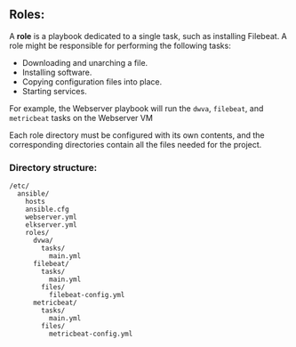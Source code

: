 ## Roles:
A **role** is a playbook dedicated to a single task, such as installing Filebeat. A role might be responsible for performing the following tasks:
- Downloading and unarching a file.
- Installing software.
- Copying configuration files into place.
- Starting services.

For example, the Webserver playbook will run the `dwva`, `filebeat`, and `metricbeat` tasks on the Webserver VM

Each role directory must be configured with its own contents, and the corresponding directories contain all the files needed for the project.

### Directory structure:

```
/etc/
  ansible/
    hosts
    ansible.cfg
    webserver.yml
    elkserver.yml
    roles/
      dvwa/
        tasks/
          main.yml
      filebeat/
        tasks/
          main.yml
        files/
          filebeat-config.yml
      metricbeat/
        tasks/
          main.yml
        files/
          metricbeat-config.yml
```
